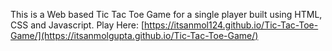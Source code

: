 This is a Web based Tic Tac Toe Game for a single player built using HTML, CSS and Javascript.
Play Here: [https://itsanmol124.github.io/Tic-Tac-Toe-Game/](https://itsanmolgupta.github.io/Tic-Tac-Toe-Game/)
